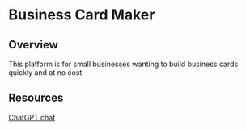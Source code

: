 # Business Card Maker

## Overview  
This platform is for small businesses wanting to build business cards quickly and at no cost.  

## Resources  
[ChatGPT chat](https://chatgpt.com/share/6774dba6-1230-8013-ad0d-2113258a82e1)